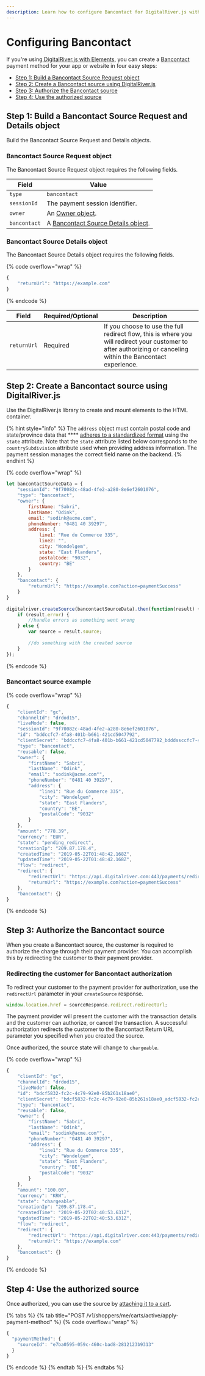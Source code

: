 ```yaml
---
description: Learn how to configure Bancontact for DigitalRiver.js with Elements.
---
```


# Configuring Bancontact

If you're using[ DigitalRiver.js with Elements](../), you can create a [Bancontact](../../../supported-payment-methods/bancontact.md) payment method for your app or website in four easy steps:

* [Step 1: Build a Bancontact Source Request object](configuring-bancontact.md#step-1-build-a-bancontact-source-request-and-details-object)
* [Step 2: Create a Bancontact source using DigitalRiver.js](configuring-bancontact.md#step-2-create-a-bancontact-source-using-digitalriver.js)
* [Step 3: Authorize the Bancontact source](configuring-bancontact.md#step-3-authorize-the-bancontact-source)
* [Step 4: Use the authorized source](configuring-bancontact.md#step-4-use-the-authorized-source)

## Step 1: Build a Bancontact Source Request and Details object

Build the Bancontact Source Request and Details objects.&#x20;

### Bancontact Source Request object

The Bancontact Source Request object requires the following fields.

| Field        | Value                                                                                             |
| ------------ | ------------------------------------------------------------------------------------------------- |
| `type`       | `bancontact`                                                                                      |
| `sessionId`  | The payment session identifier.                                                                   |
| `owner`      | An [Owner object](common-payment-objects.md#owner-object).                                        |
| `bancontact` | A [Bancontact Source Details object](configuring-bancontact.md#bancontact-source-details-object). |

### Bancontact Source Details object

The Bancontact Source Details object requires the following fields.

{% code overflow="wrap" %}
```javascript
{
    "returnUrl": "https://example.com"
}
```
{% endcode %}

| Field       | Required/Optional | Description                                                                                                                                                    |
| ----------- | ----------------- | -------------------------------------------------------------------------------------------------------------------------------------------------------------- |
| `returnUrl` | Required          | If you choose to use the full redirect flow, this is where you will redirect your customer to after authorizing or canceling within the Bancontact experience. |

## Step 2: Create a Bancontact source using DigitalRiver.js

Use the DigitalRiver.js library to create and mount elements to the HTML container.

{% hint style="info" %}
The `address` object must contain postal code and state/province data that **** [adheres to a standardized format](../../../../master/cart/removing-a-specific-applied-offer/providing-address-information.md) using the `state` attribute. Note that the `state` attribute listed below corresponds to the `countrySubdivision` attribute used when providing address information. The payment session manages the correct field name on the backend.
{% endhint %}

{% code overflow="wrap" %}
```javascript
let bancontactSourceData = {
    "sessionId": "9f70082c-48ad-4fe2-a280-8e6ef2601076",
    "type": "bancontact",
    "owner": {
        firstName: "Sabri",
        lastName: "Odink",
        email: "sodink@acme.com",
        phoneNumber: "0481 40 39297",
        address: {
            line1: "Rue du Commerce 335",
            line2: "",
            city: "Wondelgem",
            state: "East Flanders",            
            postalCode: "9032",
            country: "BE"
        }
    },
    "bancontact": {
        "returnUrl": "https://example.com?action=paymentSuccess"
    }
}
 
digitalriver.createSource(bancontactSourceData).then(function(result) {
    if (result.error) {
        //handle errors as something went wrong
    } else {
        var source = result.source;
     
        //do something with the created source
    }
});
```
{% endcode %}

### Bancontact source example

{% code overflow="wrap" %}
```javascript
{
    "clientId": "gc",
    "channelId": "drdod15",
    "liveMode": false,
    "sessionId": "9f70082c-48ad-4fe2-a280-8e6ef2601076",
    "id": "bddccfc7-4fa8-401b-b661-421cd5047792",
    "clientSecret": "bddccfc7-4fa8-401b-b661-421cd5047792_bdddssccfc7-4fa8-401b-b661-421cd5047792",
    "type": "bancontact",
    "reusable": false,
    "owner": {
        "firstName": "Sabri",
        "lastName": "Odink",
        "email": "sodink@acme.com"",
        "phoneNumber": "0481 40 39297",
        "address": {
            "line1": "Rue du Commerce 335",
            "city": "Wondelgem",
            "state": "East Flanders",
            "country": "BE",
            "postalCode": "9032"
        }
    },
    "amount": "778.39",
    "currency": "EUR",
    "state": "pending_redirect",
    "creationIp": "209.87.178.4",
    "createdTime": "2019-05-22T01:48:42.168Z",
    "updatedTime": "2019-05-22T01:48:42.168Z",
    "flow": "redirect",
    "redirect": {
        "redirectUrl": "https://api.digitalriver.com:443/payments/redirects/4e478578-843a-48a5-beef-66c0dae99f5d?apiKey=pk_test_6cb0fe9ce3124093a9ad906f6c589e2d",
        "returnUrl": "https://example.com?action=paymentSuccess"
    },
    "bancontact": {}
}
```
{% endcode %}

## Step 3: Authorize the Bancontact source

When you create a Bancontact source, the customer is required to authorize the charge through their payment provider. You can accomplish this by redirecting the customer to their payment provider.

### Redirecting the customer for Bancontact authorization

To redirect your customer to the payment provider for authorization, use the `redirectUrl` parameter in your `createSource` response.

```javascript
window.location.href = sourceResponse.redirect.redirectUrl;
```

The payment provider will present the customer with the transaction details and the customer can authorize, or cancel the transaction. A successful authorization redirects the customer to the Bancontact Return URL parameter you specified when you created the source.

Once authorized, the source state will change to `chargeable`.

{% code overflow="wrap" %}
```javascript
{
    "clientId": "gc",
    "channelId": "drdod15",
    "liveMode": false,
    "id": "bdcf5832-fc2c-4c79-92e0-85b261s18ae0",
    "clientSecret": "bdcf5832-fc2c-4c79-92e0-85b261s18ae0_adcf5832-fc2c-4c79-92e0-85b261s18ae0",
    "type": "bancontact",
    "reusable": false,
    "owner": {
        "firstName": "Sabri",
        "lastName": "Odink",
        "email": "sodink@acme.com"",
        "phoneNumber": "0481 40 39297",
        "address": {
            "line1": "Rue du Commerce 335",
            "city": "Wondelgem",
            "state": "East Flanders",
            "country": "BE",
            "postalCode": "9032"
        }
    },
    "amount": "100.00",
    "currency": "KRW",
    "state": "chargeable",
    "creationIp": "209.87.178.4",
    "createdTime": "2019-05-22T02:40:53.631Z",
    "updatedTime": "2019-05-22T02:40:53.631Z",
    "flow": "redirect",
    "redirect": {
        "redirectUrl": "https://api.digitalriver.com:443/payments/redirects/06e428cf-e23e-4ee9-b64f-ce17de062fd1?apiKey=pk_test_6cb0fe9ce312d093a9ad906f6c589e2d",
        "returnUrl": "https://example.com"
    },
    "bancontact": {}
}
```
{% endcode %}

## Step 4: Use the authorized source

Once authorized, you can use the source by [attaching it to a cart](../../../sources/#attaching-a-payment-method-to-an-order-or-cart).

{% tabs %}
{% tab title="POST /v1/shoppers/me/carts/active/apply-payment-method" %}
{% code overflow="wrap" %}
```javascript
{
  "paymentMethod": {
    "sourceId": "e7ba0595-059c-460c-bad8-2812123b9313"
  }
}
```
{% endcode %}
{% endtab %}
{% endtabs %}
